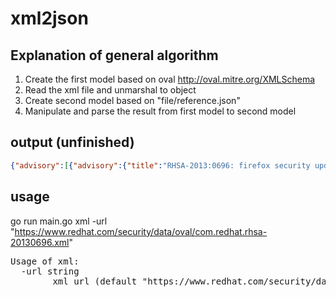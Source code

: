 # xml2json

## Explanation of general algorithm

1. Create the first model based on oval http://oval.mitre.org/XMLSchema
2. Read the xml file and unmarshal to object
3. Create second model based on "file/reference.json"
4. Manipulate and parse the result from first model to second model

## output (unfinished)
```json
{"advisory":[{"advisory":{"title":"RHSA-2013:0696: firefox security update (Critical)","fixes_cve":["RHSA-2013:0696","CVE-2013-0788","CVE-2013-0793","CVE-2013-0795","CVE-2013-0796","CVE-2013-0800"],"severity":"Critical","affected_cpe":["Red Hat Enterprise Linux 5","Red Hat Enterprise Linux 6"],"criteria":null},"title":"..."}]}
```

## usage
go run main.go xml -url "https://www.redhat.com/security/data/oval/com.redhat.rhsa-20130696.xml"

<pre>
Usage of xml:
  -url string
        xml url (default "https://www.redhat.com/security/data/oval/com.redhat.rhsa-20130696.xml")
</pre>
